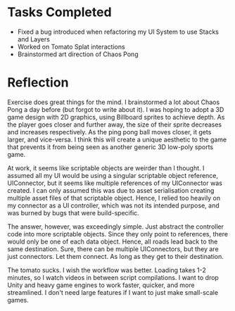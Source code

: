 # Tasks Completed
* Fixed a bug introduced when refactoring my UI System to use Stacks and Layers
* Worked on Tomato Splat interactions
* Brainstormed art direction of Chaos Pong

# Reflection
Exercise does great things for the mind. I brainstormed a lot about Chaos Pong a day before (but forgot to write about it). I was hoping to adopt a 3D game design with 2D graphics, using Billboard sprites to achieve depth. As the player goes closer and further away, the size of their sprite decreases and increases respectively. As the ping pong ball moves closer, it gets larger, and vice-versa. I think this will create a unique aesthetic to the game that prevents it from being seen as another generic 3D low-poly sports game.

At work, it seems like scriptable objects are weirder than I thought. I assumed all my UI would be using a singular scriptable object reference, UIConnector, but it seems like multiple references of my UIConnector was created. I can only assumed this was due to asset serialisation creating multiple asset files of that scriptable object. Hence, I relied too heavily on my connector as a UI controller, which was not its intended purpose, and was burned by bugs that were build-specific.

The answer, however, was exceedingly simple. Just abstract the controller code into more scriptable objects. Since they only point to references, there would only be one of each data object. Hence, all roads lead back to the same destination. Sure, there can be multiple UIConnectors, but they are just connectors. Let them connect. As long as they get to their destination.

The tomato sucks. I wish the workflow was better. Loading takes 1-2 minutes, so I watch videos in between script compilations. I want to drop Unity and heavy game engines to work faster, quicker, and more streamlined. I don't need large features if I want to just make small-scale games.